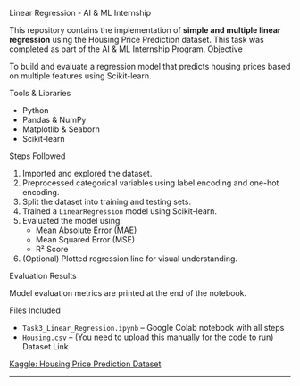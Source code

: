 Linear Regression - AI & ML Internship

This repository contains the implementation of **simple and multiple linear regression** using the Housing Price Prediction dataset. This task was completed as part of the AI & ML Internship Program.
 Objective

To build and evaluate a regression model that predicts housing prices based on multiple features using Scikit-learn.

 Tools & Libraries

- Python
- Pandas & NumPy
- Matplotlib & Seaborn
- Scikit-learn

 Steps Followed

1. Imported and explored the dataset.
2. Preprocessed categorical variables using label encoding and one-hot encoding.
3. Split the dataset into training and testing sets.
4. Trained a `LinearRegression` model using Scikit-learn.
5. Evaluated the model using:
   - Mean Absolute Error (MAE)
   - Mean Squared Error (MSE)
   - R² Score
6. (Optional) Plotted regression line for visual understanding.

Evaluation Results

Model evaluation metrics are printed at the end of the notebook.

 Files Included

- `Task3_Linear_Regression.ipynb` – Google Colab notebook with all steps
- `Housing.csv` – (You need to upload this manually for the code to run)
 Dataset Link

[Kaggle: Housing Price Prediction Dataset](https://www.kaggle.com/datasets/harishkumardatalab/housing-price-prediction)

---

